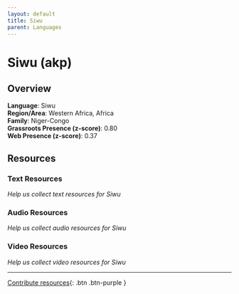 ```yaml
---
layout: default
title: Siwu
parent: Languages
---
```


# Siwu (akp)

## Overview

**Language**: Siwu  
**Region/Area**: Western Africa, Africa  
**Family**: Niger-Congo  
**Grassroots Presence (z-score)**: 0.80  
**Web Presence (z-score)**: 0.37  

## Resources

### Text Resources
*Help us collect text resources for Siwu*

### Audio Resources
*Help us collect audio resources for Siwu*

### Video Resources
*Help us collect video resources for Siwu*

---

[Contribute resources](https://forms.office.com/e/1SfLJx3u1r){: .btn .btn-purple }
